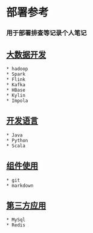 # 部署参考

### 用于部署排查等记录个人笔记

## [大数据开发](./dev-bigdata)
    * hadoop
    * Spark
    * Flink
    * Kafka
    * HBase
    * Kylin
    * Impola
    
## [开发语言](./dev-language)
    * Java
    * Python
    * Scala

## [组件使用](./dev-plugin-usage)
    * git
    * markdown

## [第三方应用](./dev-app)
    * MySql
    * Redis
    
    



